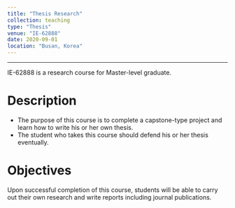 ```yaml
---
title: "Thesis Research"
collection: teaching
type: "Thesis"
venue: "IE-62888" 
date: 2020-09-01
location: "Busan, Korea"
---
```

---

IE-62888 is a research course for Master-level graduate.

Description
======
+ The purpose of this course is to complete a capstone-type project
and learn how to write his or her own thesis.
+ The student who takes this course should defend his or her thesis eventually.

Objectives 
======
Upon successful completion of this course, students will be able to
carry out their own research and write reports including journal publications.


